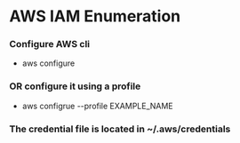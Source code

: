 # AWS IAM Enumeration

### Configure AWS cli

 - aws configure

### OR configure it using a profile

 - aws configrue --profile EXAMPLE_NAME

### The credential file is located in ~/.aws/credentials
